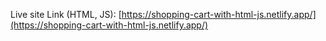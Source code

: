 
Live site Link (HTML, JS): [https://shopping-cart-with-html-js.netlify.app/](https://shopping-cart-with-html-js.netlify.app/)